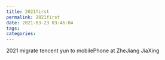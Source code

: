 ```yaml
---
title: 2021first
permalink: 2021first
date: 2021-03-23 03:46:04
tags:
categories:
---
```

2021 migrate tencent yun to mobilePhone at ZheJiang JiaXing
